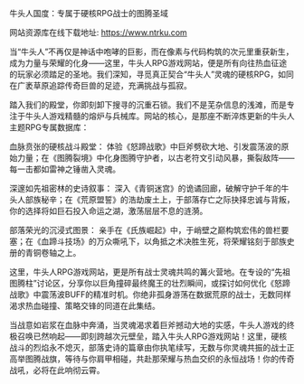 牛头人国度：专属于硬核RPG战士的图腾圣域


 <p>网站资源库在线下载地址:  <a href="https://www.ntrku.com" target="_bank">             https://www.ntrku.com</a></p>
 
当“牛头人”不再仅是神话中咆哮的巨影，而在像素与代码构筑的次元里重获新生，成为力量与荣耀的化身——这里，牛头人RPG游戏网站，便是所有向往热血征途的玩家必须踏足的圣地。我们深知，寻觅真正契合“牛头人”灵魂的硬核RPG，如同在广袤草原追踪传奇巨兽的足迹，充满挑战与孤寂。

踏入我们的殿堂，你即刻卸下搜寻的沉重石锁。我们不是芜杂信息的浅滩，而是专注于牛头人游戏精髓的熔炉与兵械库。网站的核心，是那座不断淬炼更新的牛头人主题RPG专属数据库：

血脉贲张的硬核战斗殿堂： 体验《怒蹄战歌》中巨斧劈砍大地、引发震荡波的原始力量；在《图腾裂境》中化身图腾守护者，以古老符文引动风暴，撕裂敌阵——每一击都如雷神之锤凿入灵魂。

深邃如先祖密林的史诗叙事： 深入《青铜迷宫》的诡谲回廊，破解守护千年的牛头人部族秘辛；在《荒原盟誓》的浩劫废土上，于部落存亡之际抉择忠诚与背叛，你的选择将如巨石投入命运之湖，激荡层层不息的涟漪。

部落荣光的沉浸式图景： 亲手在《氏族崛起》中，于峭壁之巅构筑宏伟的兽栏要塞；在《血蹄斗技场》的万众嘶吼下，以角抵之术决胜生死，将荣耀铭刻于部族史册的青铜卷轴之上。

这里，牛头人RPG游戏网站，更是所有战士灵魂共鸣的篝火营地。在专设的“先祖图腾柱”讨论区，分享你以巨角撞碎最终魔王的壮烈瞬间，或探讨如何优化《怒蹄战歌》中震荡波BUFF的精准时机。你绝非孤身游荡在数据荒原的战士，无数同样渴求热血碰撞、策略交锋的同道在此集结。

当战意如岩浆在血脉中奔涌，当灵魂渴求着巨斧撼动大地的实感，牛头人游戏的终极召唤已然响起——即刻跨越次元壁垒，踏入牛头人RPG游戏网站！这里，硬核战斗的烈焰永不熄灭，部落史诗的篇章由你执笔续写，无数与你灵魂共振的战士正高举图腾战旗，等待与你肩甲相碰，共赴那荣耀与热血交织的永恒战场！你的传奇战吼，必将在此响彻云霄。
